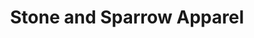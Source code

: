 ---
title: "Stone and Sparrow Apparel"
url: /westerville/stone-and-sparrow-apparel/
shop: clothes
---